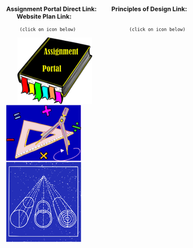 ### Assignment Portal Direct Link: &nbsp; &emsp; &nbsp; Principles of Design Link: &nbsp; &emsp; &nbsp; Website Plan Link:

         (click on icon below)                    (click on icon below)                                                             

&nbsp; &emsp; &nbsp;[<img src="sources/assignment_portal_icon_link.png" width="200">](https://jmmonjeremy.github.io/)
&nbsp; &emsp; &nbsp; &emsp; &emsp;  &nbsp; &nbsp; &nbsp;[<img src="sources/design_principles_icon_link.png" width="200">](https://https://jmmonjeremy.github.io/design-principles.html) 
&nbsp; &emsp; &nbsp; &emsp; &emsp;  &nbsp; &nbsp; &nbsp;&nbsp; &emsp; &nbsp; &emsp; &emsp;  &nbsp; &nbsp; &nbsp; [<img src="sources/site_plan_icon_link.png" width="200">](https://https://https://jmmonjeremy.github.io/lesson2/index.html)
